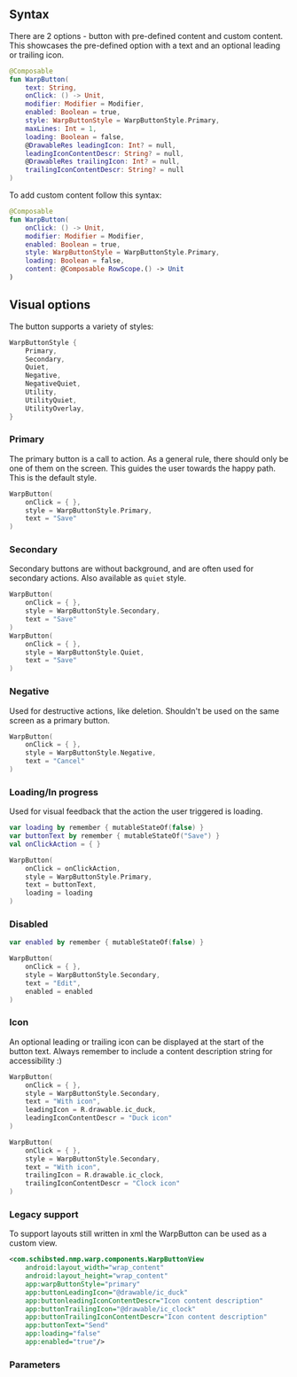 

## Syntax

There are 2 options - button with pre-defined content and custom content. This showcases the pre-defined option with a text and an optional leading or trailing icon.
```kotlin example
@Composable
fun WarpButton(
    text: String,
    onClick: () -> Unit,
    modifier: Modifier = Modifier,
    enabled: Boolean = true,
    style: WarpButtonStyle = WarpButtonStyle.Primary,
    maxLines: Int = 1,
    loading: Boolean = false,
    @DrawableRes leadingIcon: Int? = null,
    leadingIconContentDescr: String? = null,
    @DrawableRes trailingIcon: Int? = null,
    trailingIconContentDescr: String? = null
)
```
To add custom content follow this syntax:
```kotlin example
@Composable
fun WarpButton(
    onClick: () -> Unit,
    modifier: Modifier = Modifier,
    enabled: Boolean = true,
    style: WarpButtonStyle = WarpButtonStyle.Primary,
    loading: Boolean = false,
    content: @Composable RowScope.() -> Unit
)
```

## Visual options

The button supports a variety of styles: 
```kotlin example
WarpButtonStyle {
    Primary,
    Secondary,
    Quiet,
    Negative,
    NegativeQuiet,
    Utility,
    UtilityQuiet,
    UtilityOverlay,
}
```

### Primary

The primary button is a call to action. As a general rule, there should only be
one of them on the screen. This guides the user towards the happy path. This is the default style.

```kotlin example
WarpButton(
    onClick = { }, 
    style = WarpButtonStyle.Primary, 
    text = "Save"
)
```

### Secondary

Secondary buttons are without background, and are often used for secondary actions. Also available as `quiet` style.

```kotlin example
WarpButton(
    onClick = { }, 
    style = WarpButtonStyle.Secondary, 
    text = "Save"
)
WarpButton(
    onClick = { }, 
    style = WarpButtonStyle.Quiet, 
    text = "Save"
)
```

### Negative

Used for destructive actions, like deletion. Shouldn't be used on the same
screen as a primary button.

```kotlin example
WarpButton(
    onClick = { }, 
    style = WarpButtonStyle.Negative, 
    text = "Cancel"
)
```

### Loading/In progress

Used for visual feedback that the action the user triggered is loading.

```kotlin example
var loading by remember { mutableStateOf(false) }
var buttonText by remember { mutableStateOf("Save") }
val onClickAction = { }

WarpButton(
    onClick = onClickAction, 
    style = WarpButtonStyle.Primary, 
    text = buttonText,
    loading = loading
)
```

### Disabled

```kotlin example
var enabled by remember { mutableStateOf(false) }

WarpButton(
    onClick = { }, 
    style = WarpButtonStyle.Secondary, 
    text = "Edit",
    enabled = enabled
)
```

### Icon

An optional leading or trailing icon can be displayed at the start of the button text. Always remember to include a content description string for accessibility :) 

```kotlin example
WarpButton(
    onClick = { },
    style = WarpButtonStyle.Secondary,
    text = "With icon",
    leadingIcon = R.drawable.ic_duck,
    leadingIconContentDescr = "Duck icon"
)

WarpButton(
    onClick = { },
    style = WarpButtonStyle.Secondary,
    text = "With icon",
    trailingIcon = R.drawable.ic_clock,
    trailingIconContentDescr = "Clock icon"
)
```

### Legacy support
To support layouts still written in xml the WarpButton can be used as a custom view.

```xml example
<com.schibsted.nmp.warp.components.WarpButtonView
    android:layout_width="wrap_content"
    android:layout_height="wrap_content"
    app:warpButtonStyle="primary"
    app:buttonLeadingIcon="@drawable/ic_duck"
    app:buttonleadingIconContentDescr="Icon content description"
    app:buttonTrailingIcon="@drawable/ic_clock"
    app:buttonTrailingIconContentDescr="Icon content description"
    app:buttonText="Send"
    app:loading="false"
    app:enabled="true"/>
```

### Parameters

<api-table type=android component="Button" />

